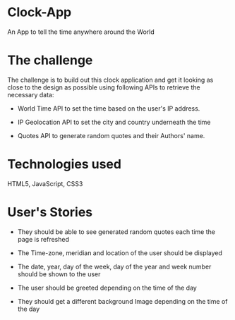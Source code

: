 # Clock-App

An App to tell the time anywhere around the World

# The challenge

The challenge is to build out this clock application and get it looking as close to the design as possible using following APIs to retrieve the necessary data:

- World Time API to set the time based on the user's IP address.

- IP Geolocation API to set the city and country underneath the time

- Quotes API to generate random quotes and their Authors' name.

# Technologies used

HTML5, JavaScript, CSS3

# User's Stories

- They should be able to see generated random quotes each time the page is refreshed

- The Time-zone, meridian and location of the user should be displayed

- The date, year, day of the week, day of the year and week number should be shown to the user

- The user should be greeted depending on the time of the day

- They should get a different background Image depending on the time of the day
